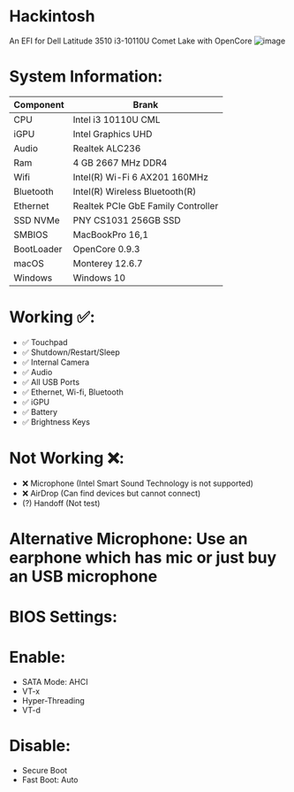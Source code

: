 # Hackintosh
An EFI for Dell Latitude 3510 i3-10110U Comet Lake with OpenCore
![image](https://github.com/alluka3101/Hackintosh/assets/26887540/e251496e-e0e9-4819-af78-864a752da3f5)

# System Information:
| Component        | Brank                              |
| ---------------- | ---------------------------------- |
| CPU              | Intel i3 10110U CML                |
| iGPU             | Intel Graphics UHD                 |
| Audio            | Realtek ALC236                     |
| Ram              | 4 GB 2667 MHz DDR4                 |
| Wifi             | Intel(R) Wi-Fi 6 AX201 160MHz      |
| Bluetooth        | Intel(R) Wireless Bluetooth(R)     |
| Ethernet         | Realtek PCIe GbE Family Controller |
| SSD NVMe         | PNY CS1031 256GB SSD               |
| SMBIOS           | MacBookPro 16,1                    |
| BootLoader       | OpenCore 0.9.3                     |
| macOS            | Monterey 12.6.7                    |
| Windows          | Windows 10                         |
# Working ✅:
- ✅ Touchpad 
- ✅ Shutdown/Restart/Sleep 
- ✅ Internal Camera 
- ✅ Audio 
- ✅ All USB Ports 
- ✅ Ethernet, Wi-fi, Bluetooth 
- ✅ iGPU 
- ✅ Battery 
- ✅ Brightness Keys

# Not Working ❌:
- ❌ Microphone (Intel Smart Sound Technology is not supported)
- ❌ AirDrop (Can find devices but cannot connect)
- (?) Handoff (Not test)
# Alternative Microphone: Use an earphone which has mic or just buy an USB microphone
# BIOS Settings:
  # Enable:
  - SATA Mode: AHCI
  - VT-x
  - Hyper-Threading
  - VT-d
  # Disable:
  - Secure Boot
  - Fast Boot: Auto
